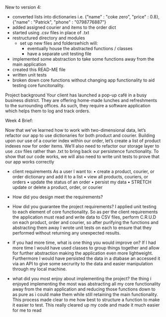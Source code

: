 New to version 4:

- converted lists into dictionaries i.e. {"name" : "coke zero", "price" : 0.8}, {"name" : "Patrick", "phone" : "0798776887"}
- added assigned courier and items to the order dict
- started using .csv files in place of .txt
- restructured directory and modules
    - set up new files and folderswhich will:
        - eventually house the abstracted functions / classes
        - have a separate unit testing file
- implemented some abstraction to take some functions away from the main application
- created this READ-ME file
- written unit tests
- broken down core functions without changing app functionality to aid testing core funcitonality.




Project background
Your client has launched a pop-up café in a busy business district. They
are offering home-made lunches and refreshments to the surrounding
offices. As such, they require a software application which helps them to
log and track orders.

Week 4 Brief:

Now that we’ve learned how to work with two-dimensional data, let’s refactor
our app to use dictionaries for both product and courier.
Building upon our use of a courier index within our order, let’s create a list of
product indexes now for order items.
We’ll also need to refactor our storage layer to use .csv files rather than .txt
to bring back our persistence functionality.
To show that our code works, we will also need to write unit tests to prove that
our app works correctly

- client requirements
As a user I want to:
• create a product, courier, or order dictionary and add it to a list
• view all products, couriers, or orders
• update the status of an order
• persist my data
• STRETCH update or delete a product, order, or courier


- How did you design meet the requirements?
- How did you guarantee the project requirements?
I applied unit testing to each element of core functionality. So as per the client requirements the application must read and write data to CSV files, perform C.R.U.D on each product, order and courier, so after purifying the functions and abstracting them away I wrote unit tests on each to ensure that they performed without returning any unexpected results.

- If you had more time, what is one thing you would improve on?
If I had more time I would have used classes to group things together and allow for further abstraction making the application even more lightweight. Furthermore I would have persisted the data in a dtabase an accessed it via an API to give some secrurity to the data and easier manipulation through my local machine.

- what did you most enjoy about implementing the project?
the thing i enjoyed implementing the most was abstracting all my core functionality away from the main application and reducing those functions down to as pure as i could make them while still retaining the main functionality. This process made clear to me how best to structure a function to make it easier to test. This really cleared up my code and made it much easier for me to read 